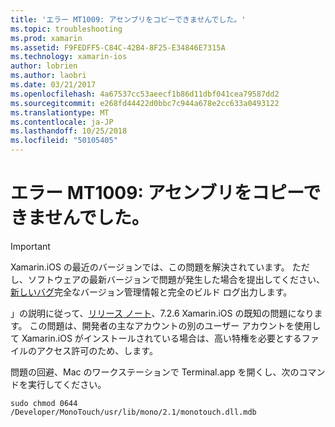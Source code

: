```yaml
---
title: 'エラー MT1009: アセンブリをコピーできませんでした。'
ms.topic: troubleshooting
ms.prod: xamarin
ms.assetid: F9FEDFF5-C84C-42B4-8F25-E34846E7315A
ms.technology: xamarin-ios
author: lobrien
ms.author: laobri
ms.date: 03/21/2017
ms.openlocfilehash: 4a67537cc53aeecf1b86d11dbf041cea79587dd2
ms.sourcegitcommit: e268fd44422d0bbc7c944a678e2cc633a0493122
ms.translationtype: MT
ms.contentlocale: ja-JP
ms.lasthandoff: 10/25/2018
ms.locfileid: "50105405"
---
```

# <a name="error-mt1009-could-not-copy-the-assembly"></a>エラー MT1009: アセンブリをコピーできませんでした。

> [!IMPORTANT]
> Xamarin.iOS の最近のバージョンでは、この問題を解決されています。 ただし、ソフトウェアの最新バージョンで問題が発生した場合を提出してください、[新しいバグ](~/cross-platform/troubleshooting/questions/howto-file-bug.md)完全なバージョン管理情報と完全のビルド ログ出力します。

」の説明に従って、[リリース ノート](https://developer.xamarin.com/releases/ios/xamarin.ios_7/xamarin.ios_7.2/)、7.2.6 Xamarin.iOS の既知の問題になります。 この問題は、開発者の主なアカウントの別のユーザー アカウントを使用して Xamarin.iOS がインストールされている場合は、高い特権を必要とするファイルのアクセス許可のため、します。

問題の回避、Mac のワークステーションで Terminal.app を開くし、次のコマンドを実行してください。

`sudo chmod 0644 /Developer/MonoTouch/usr/lib/mono/2.1/monotouch.dll.mdb`

